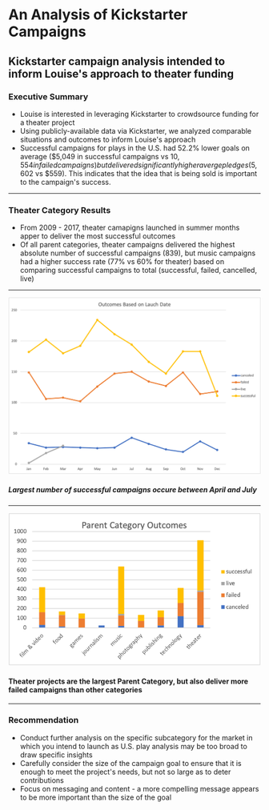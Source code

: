 # An Analysis of Kickstarter Campaigns
## Kickstarter campaign analysis intended to inform Louise's approach to theater funding

### Executive Summary
- Louise is interested in leveraging Kickstarter to crowdsource funding for a theater project
- Using publicly-available data via Kickstarter, we analyzed comparable situations and outcomes to inform Louise's approach
- Successful campaigns for plays in the U.S. had 52.2% lower goals on average ($5,049 in successful campaigns vs $10,554 in failed campaigns) but delivered significantly higher averge pledges ($5,602 vs $559).  This indicates that the idea that is being sold is important to the campaign's success.
---
### Theater Category Results
- From 2009 - 2017, theater camapigns launched in summer months apper to deliver the most successful outcomes
- Of all parent categories, theater campaigns delivered the highest absolute number of successful campaigns (839), but music campaigns had a higher success rate (77% vs 60% for theater) based on comparing successful campaigns to total (successful, failed, cancelled, live)
---
![Outcomes_Based_on_Launch_Date](https://github.com/benclark62/kickstarter-analysis/blob/main/OutcomesBasedOnLaunchDate.png)
##### Largest number of successful campaigns occure between April and July
---
![Parent_Category_Outcomes](https://github.com/benclark62/kickstarter-analysis/blob/main/ParentCategoryOutcomes.png)
#### Theater projects are the largest Parent Category, but also deliver more failed campaigns than other categories
---
### Recommendation
- Conduct further analysis on the specific subcategory for the market in which you intend to launch as U.S. play analysis may be too broad to draw specific insights
- Carefully consider the size of the campaign goal to ensure that it is enough to meet the project's needs, but not so large as to deter contributions
- Focus on messaging and content - a more compelling message appears to be more important than the size of the goal

